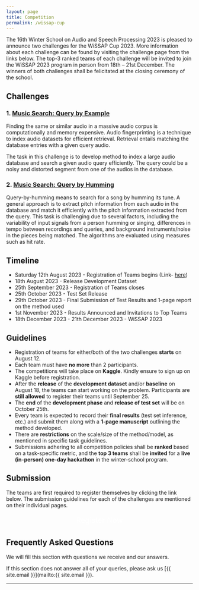 ```yaml
---
layout: page
title: Competition
permalink: /wissap-cup
---
```


<style>
.custom-button {
    display: inline-block;
    padding: 6px 10px;
    font-size: 20px;
    /* font-weight: bold; */
    text-align: center;
    text-decoration: none;
    color: #fff;
    /* border: 2px solid #007bff; 
    border-radius: 8px; */
}

.custom-button:hover {
    background-color: #0056b3; 
    border-color: #0056b3; 
}
</style>


The 16th Winter School on Audio and Speech Processing 2023 is pleased to announce two challenges for the WiSSAP Cup 2023. More information about each challenge can be found by visiting the challenge page from the links below. The top-3 ranked teams of each challenge will be invited to join the WiSSAP 2023 program in person from 18th – 21st December. The winners of both challenges shall be felicitated at the closing ceremony of the school.

## Challenges

### 1. <a href="/wissap-cup/qbe" target="_blank">Music Search: Query by Example</a>

Finding the same or similar audio in a massive audio corpus is computationally and memory expensive. 
Audio fingerprinting is a technique to index audio datasets for efficient retrieval. Retrieval entails matching the database entries with a given query audio. 
 <!-- that derives a content-based audio summary and links it with similar audio fragments in the database. It allows for an efficient and quick search against other audio fragments. -->
The task in this challenge is to develop method to index a large audio database and search a given audio query efficiently. The query could be a noisy and distorted segment from one of the audios in the database.

### 2. <a href="/wissap-cup/qbh" target="_blank">Music Search: Query by Humming</a>
Query-by-humming means to search for a song by humming its tune. 
A general approach is to extract pitch information from each audio in the database and match it efficiently with the pitch information extracted from the query.
This task is challenging due to several factors, including the variability of input signals from a person humming or singing, differences in tempo between recordings and queries, and background instruments/noise in the pieces being matched.
The algorithms are evaluated using measures such as hit rate. 


## Timeline


- Saturday 12th August 2023 - Registration of Teams begins (Link- [here](https://forms.office.com/r/dj3g21u0nh)) 
- 18th August 2023 - Release Development Dataset 
- 25th September 2023 - Registration of Teams closes
- 25th October 2023 - Test Set Release
- 29th October 2023 - Final Submission of Test Results and 1-page report on the method used
- 1st November 2023 - Results Announced and Invitations to Top Teams
- 18th December 2023 - 21th December 2023 - WiSSAP 2023

## Guidelines

- Registration of teams for either/both of the two challenges **starts** on August 12.
- Each team must have **no more** than 2 participants.
- The competitions will take place on **Kaggle**. Kindly ensure to sign up on Kaggle before registration. 
- After the **release** of the **development dataset** and/or **baseline** on August 18, the teams can start working on the problem. Participants are **still allowed** to register their teams until September 25.
- The **end** of the **development phase** and **release of test set** will be on October 25th.
- Every team is expected to record their **final results** (test set inference, etc.) and submit them along with a **1-page manuscript** outlining the method developed.
- There are **restrictions** on the scale/size of the method/model, as mentioned in specific task guidelines.
- Submissions adhering to all competition policies shall be **ranked** based on a task-specific metric, and the **top 3 teams** shall be **invited** for a **live (in-person) one-day hackathon** in the winter-school program.

## Submission
The teams are first required to register themselves by clicking the link below. The submission guidelines for each of the challenges are mentioned on their individual pages.

<p style="text-align: center;">
<a href="https://forms.office.com/r/dj3g21u0nh" target="_blank" class="btn btn-primary custom-button">Register Now</a>
</p>

## Frequently Asked Questions

We will fill this section with questions we receive and our answers.

If this section does not answer all of your queries, please ask us [{{ site.email }}](mailto:{{ site.email }}).

---
